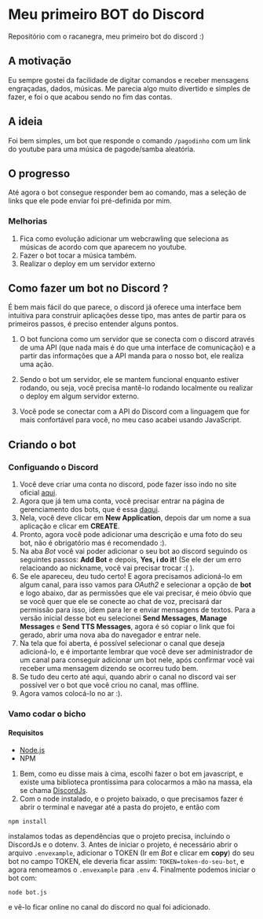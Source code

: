 # Meu primeiro BOT do Discord

Repositório com o racanegra, meu primeiro bot do discord :)

## A motivação

Eu sempre gostei da facilidade de digitar comandos e receber mensagens engraçadas, dados, músicas. Me parecia algo muito divertido e simples de fazer, e foi o que acabou sendo no fim das contas.

## A ideia

Foi bem simples, um bot que responde o comando `/pagodinho` com um link do youtube para uma música de pagode/samba aleatória.

## O progresso

Até agora o bot consegue responder bem ao comando, mas a seleção de links que ele pode enviar foi pré-definida por mim.

### Melhorias

1. Fica como evolução adicionar um webcrawling que seleciona as músicas de acordo com que aparecem no youtube.
2. Fazer o bot tocar a música também.
3. Realizar o deploy em um servidor externo

## Como fazer um bot no Discord ?

É bem mais fácil do que parece, o discord já oferece uma interface bem intuitiva para construir aplicações desse tipo, mas antes de partir para os primeiros passos, é preciso entender alguns pontos.

1. O bot funciona como um servidor que se conecta com o discord através de uma API (que nada mais é do que uma interface de comunicação) e a partir das informações que a API manda para o nosso bot, ele realiza uma ação. 

2. Sendo o bot um servidor, ele se mantem funcional enquanto estiver rodando, ou seja, você precisa mantê-lo rodando localmente ou realizar o deploy em algum servidor externo. 

3. Você pode se conectar com a API do Discord com a linguagem que for mais confortável para você, no meu caso acabei usando JavaScript.

## Criando o bot

### Configuando o Discord 

1. Você deve criar uma conta no discord, pode fazer isso indo no site oficial [aqui](https://discord.com/).
2. Agora que já tem uma conta, você precisar entrar na página de gerenciamento dos bots, que é essa [daqui](https://discord.com/developers/applications).
3. Nela, você deve clicar em **New Application**, depois dar um nome a sua aplicação e clicar em **CREATE**.
4. Pronto, agora você pode adicionar uma descrição e uma foto do seu bot, não é obrigatório mas é recomendado :).
5. Na aba *Bot* você vai poder adicionar o seu bot ao discord seguindo os seguintes passos: **Add Bot** e depois, **Yes, i do it!** (Se ele der um erro relacioando ao nickname, você vai precisar trocar :( ).
6. Se ele apareceu, deu tudo certo! E agora precisamos adicioná-lo em algum canal, para isso vamos para *OAuth2* e selecionar a opção de **bot** e logo abaixo, dar as permissões que ele vai precisar, é meio óbvio que se você quer que ele se conecte ao chat de voz, precisará dar permissão para isso, idem para ler e enviar mensagens de textos. Para a versão inicial desse bot eu selecionei **Send Messages**, **Manage Messages** e **Send TTS Messages**, agora é só copiar o link que foi gerado, abrir uma nova aba do navegador e entrar nele.
7. Na tela que foi aberta, é possível selecionar o canal que deseja adicioná-lo, e é importante lembrar que você deve ser administrador de um canal para conseguir adicionar um bot nele, após confirmar você vai receber uma mensagem dizendo se ocorreu tudo bem.
8. Se tudo deu certo até aqui, quando abrir o canal no discord vai ser possível ver o bot que você criou no canal, mas offline. 
9. Agora vamos colocá-lo no ar :).

### Vamo codar o bicho

#### Requisitos
- [Node.js](https://nodejs.org/en/)
- NPM

1. Bem, como eu disse mais à cima, escolhi fazer o bot em javascript, e existe uma biblioteca prontíssima para colocarmos a mão na massa, ela se chama [DiscordJs](https://discord.js.org/#/).
2. Com o node instalado, e o projeto baixado, o que precisamos fazer é abrir o terminal e navegar até a pasta do projeto, e então com
```
npm install 
```
instalamos todas as dependências que o projeto precisa, incluindo o DiscordJs e o dotenv.
3. Antes de iniciar o projeto, é necessário abrir o arquivo `.envexample`, adicionar o TOKEN (Ir em *Bot* e clicar em **copy**) do seu bot no campo TOKEN, ele deveria ficar assim: `TOKEN=token-do-seu-bot`, e agora renomeamos o `.envexample` para `.env`
4. Finalmente podemos iniciar o bot com: 
```
node bot.js
```
e vê-lo ficar online no canal do discord no qual foi adicionado.

